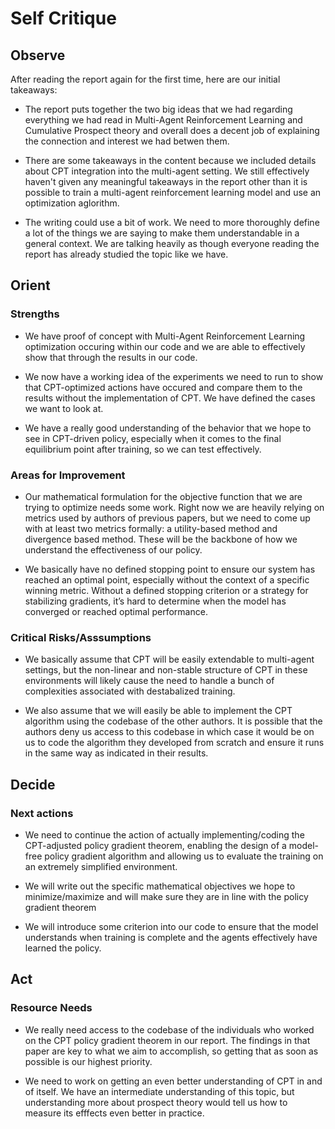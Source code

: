 # Self Critique

## Observe

After reading the report again for the first time, here are our initial takeaways:

- The report puts together the two big ideas that we had regarding everything we had read in Multi-Agent Reinforcement Learning and Cumulative Prospect theory and overall does a decent job of explaining the connection and interest we had betwen them.

- There are some takeaways in the content because we included details about CPT integration into the multi-agent setting. We still effectively haven't given any meaningful takeaways in the report other than it is possible to train a multi-agent reinforcement learning model and use an optimization aglorithm.


- The writing could use a bit of work. We need to more thoroughly define a lot of the things we are saying to make them understandable in a general context. We are talking heavily as though everyone reading the report has already studied the topic like we have.

## Orient

### Strengths

- We have proof of concept with Multi-Agent Reinforcement Learning optimization occuring within our code and we are able to effectively show that through the results in our code. 

- We now have a working idea of the experiments we need to run to show that CPT-optimized actions have occured and compare them to the results without the implementation of CPT. We have defined the cases we want to look at.

- We have a really good understanding of the behavior that we hope to see in CPT-driven policy, especially when it comes to the final equilibrium point after training, so we can test effectively.



### Areas for Improvement

- Our mathematical formulation for the objective function that we are trying to optimize needs some work. Right now we are heavily relying on metrics used by authors of previous papers, but we need to come up with at least two metrics formally: a utility-based method and divergence based method. These will be the backbone of how we understand the effectiveness of our policy.

- We basically have no defined stopping point to ensure our system has reached an optimal point, especially without the context of a specific winning metric. Without a defined stopping criterion or a strategy for stabilizing gradients, it’s hard to determine when the model has converged or reached optimal performance. 



### Critical Risks/Asssumptions

- We basically assume that CPT will be easily extendable to multi-agent settings, but the non-linear and non-stable structure of CPT in these environments will likely cause the need to handle a bunch of complexities associated  with destabalized training.

- We also assume that we will easily be able to implement the CPT algorithm using the codebase of the other authors. It is possible that the authors deny us access to this codebase in which case it would be on us to code the algorithm they developed from scratch and ensure it runs in the same way as indicated in their results.



## Decide

### Next actions

- We need to continue the action of actually implementing/coding the CPT-adjusted policy gradient theorem, enabling the design of a model-free policy gradient algorithm and allowing us to evaluate the training on an extremely simplified environment.

- We will write out the specific mathematical objectives we hope to minimize/maximize and will make sure they are in line with the policy gradient theorem

- We will introduce some criterion into our code to ensure that the model understands when training is complete and the agents effectively have learned the policy.

## Act


### Resource Needs

- We really need access to the codebase of the individuals who worked on the CPT policy gradient theorem in our report. The findings in that paper are key to what we aim to accomplish, so getting that as soon as possible is our highest priority.

- We need to work on getting an even better understanding of CPT in and of itself. We have an intermediate understanding of this topic, but understanding more about prospect theory would tell us how to measure its efffects even better in practice.


